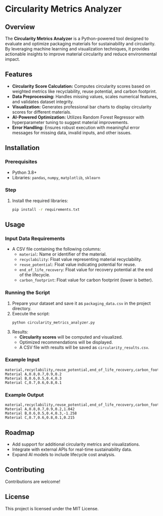 # Circularity Metrics Analyzer

## Overview
The **Circularity Metrics Analyzer** is a Python-powered tool designed to evaluate and optimize packaging materials for sustainability and circularity. By leveraging machine learning and visualization techniques, it provides actionable insights to improve material circularity and reduce environmental impact.

## Features
- **Circularity Score Calculation:** Computes circularity scores based on weighted metrics like recyclability, reuse potential, and carbon footprint.
- **Data Preprocessing:** Handles missing values, scales numerical features, and validates dataset integrity.
- **Visualization:** Generates professional bar charts to display circularity scores for different materials.
- **AI-Powered Optimization:** Utilizes Random Forest Regressor with hyperparameter tuning to suggest material improvements.
- **Error Handling:** Ensures robust execution with meaningful error messages for missing data, invalid inputs, and other issues.

## Installation

### Prerequisites
- Python 3.8+
- Libraries: `pandas`, `numpy`, `matplotlib`, `sklearn`

### Step

1. Install the required libraries:
   ```bash
   pip install -r requirements.txt
   ```

## Usage

### Input Data Requirements
- A CSV file containing the following columns:
  - `material`: Name or identifier of the material.
  - `recyclability`: Float value representing material recyclability.
  - `reuse_potential`: Float value indicating potential for reuse.
  - `end_of_life_recovery`: Float value for recovery potential at the end of the lifecycle.
  - `carbon_footprint`: Float value for carbon footprint (lower is better).

### Running the Script
1. Prepare your dataset and save it as `packaging_data.csv` in the project directory.
2. Execute the script:
   ```bash
   python circularity_metrics_analyzer.py
   ```
3. Results:
   - **Circularity scores** will be computed and visualized.
   - Optimized recommendations will be displayed.
   - A CSV file with results will be saved as `circularity_results.csv`.

### Example Input
```csv
material,recyclability,reuse_potential,end_of_life_recovery,carbon_footprint
Material A,0.8,0.7,0.9,0.2
Material B,0.6,0.5,0.4,0.3
Material C,0.7,0.6,0.8,0.1
```

### Example Output
```csv
material,recyclability,reuse_potential,end_of_life_recovery,carbon_footprint,circularity_score
Material A,0.8,0.7,0.9,0.2,1.042
Material B,0.6,0.5,0.4,0.3,-1.258
Material C,0.7,0.6,0.8,0.1,0.215
```

## Roadmap
- Add support for additional circularity metrics and visualizations.
- Integrate with external APIs for real-time sustainability data.
- Expand AI models to include lifecycle cost analysis.

## Contributing
Contributions are welcome!

## License
This project is licensed under the MIT License. 

